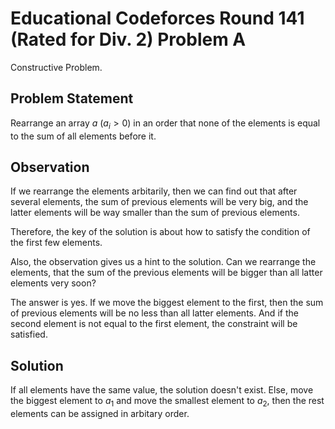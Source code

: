 # Educational Codeforces Round 141 (Rated for Div. 2) Problem A

Constructive Problem.

## Problem Statement

Rearrange an array $a$ $(a_i>0)$ in an order that none of the elements is equal to the sum of all elements before it.

## Observation

If we rearrange the elements arbitarily, then we can find out that after several elements, the sum of previous elements will be very big, and the latter elements will be way smaller than the sum of previous elements.

Therefore, the key of the solution is about how to satisfy the condition of the first few elements.

Also, the observation gives us a hint to the solution. Can we rearrange the elements, that the sum of the previous elements will be bigger than all latter elements very soon?

The answer is yes. If we move the biggest element to the first, then the sum of previous elements will be no less than all latter elements. And if the second element is not equal to the first element, the constraint will be satisfied.

## Solution

If all elements have the same value, the solution doesn't exist. Else, move the biggest element to $a_1$ and move the smallest element to $a_2$, then the rest elements can be assigned in arbitary order.